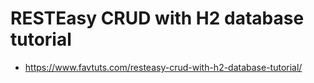 # RESTEasy CRUD with H2 database tutorial

* https://www.favtuts.com/resteasy-crud-with-h2-database-tutorial/

